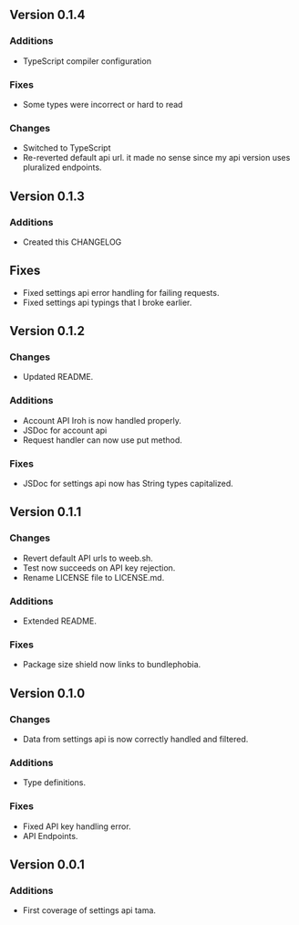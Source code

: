 ## Version 0.1.4
### Additions
- TypeScript compiler configuration
### Fixes
- Some types were incorrect or hard to read

### Changes
- Switched to TypeScript
- Re-reverted default api url. it made no sense since my api version uses pluralized endpoints.

## Version 0.1.3
### Additions
- Created this CHANGELOG
## Fixes
- Fixed settings api error handling for failing requests.
- Fixed settings api typings that I broke earlier.

## Version 0.1.2
### Changes
- Updated README.
### Additions
- Account API Iroh is now handled properly.
- JSDoc for account api
- Request handler can now use put method.
### Fixes
- JSDoc for settings api now has String types capitalized.

## Version 0.1.1
### Changes
- Revert default API urls to weeb.sh.
- Test now succeeds on API key rejection.
- Rename LICENSE file to LICENSE.md.

### Additions
- Extended README.

### Fixes
- Package size shield now links to bundlephobia.

## Version 0.1.0
### Changes
- Data from settings api is now correctly handled and filtered.

### Additions
- Type definitions.

### Fixes
- Fixed API key handling error.
- API Endpoints.

## Version 0.0.1
### Additions
- First coverage of settings api tama.